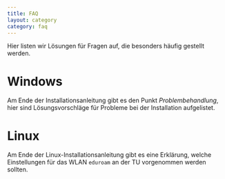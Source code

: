 ```yaml
---
title: FAQ
layout: category
category: faq
---
```


Hier listen wir Lösungen für Fragen auf, die besonders häufig gestellt werden.

# Windows
Am Ende der Installationsanleitung gibt es den Punkt
*Problembehandlung*, hier sind Lösungsvorschläge für Probleme bei der Installation aufgelistet.

# Linux
Am Ende der Linux-Installationsanleitung gibt es eine Erklärung, welche
Einstellungen für das WLAN `eduroam` an der TU vorgenommen werden sollten.
